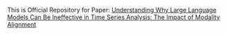 This is Official Repository for Paper: [Understanding Why Large Language Models Can Be Ineffective in Time Series Analysis: The Impact of Modality Alignment](https://arxiv.org/abs/2410.12326)
